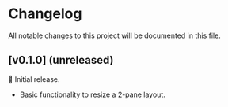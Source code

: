 # Changelog

All notable changes to this project will be documented in this file.

## [v0.1.0] (unreleased)

🚀 Initial release.

- Basic functionality to resize a 2-pane layout.